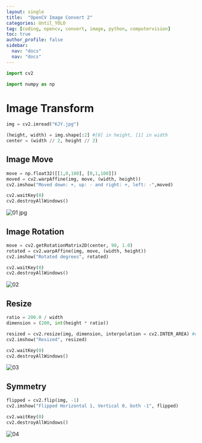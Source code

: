 ```yaml
---
layout: single
title:  "OpenCV Image Convert 2"
categories: Until_YOLO
tag: [coding, opencv, convert, image, python, computervision]
toc: true
author_profile: false
sidebar:
  nav: "docs"
  nav: "docs"
---
```


<head>
  <style>
    table.dataframe {
      white-space: normal;
      width: 100%;
      height: 240px;
      display: block;
      overflow: auto;
      font-family: Arial, sans-serif;
      font-size: 0.9rem;
      line-height: 20px;
      text-align: center;
      border: 0px !important;
    }

    table.dataframe th {
      text-align: center;
      font-weight: bold;
      padding: 8px;
    }

    table.dataframe td {
      text-align: center;
      padding: 8px;
    }

    table.dataframe tr:hover {
      background: #b8d1f3; 
    }

    .output_prompt {
      overflow: auto;
      font-size: 0.9rem;
      line-height: 1.45;
      border-radius: 0.3rem;
      -webkit-overflow-scrolling: touch;
      padding: 0.8rem;
      margin-top: 0;
      margin-bottom: 15px;
      font: 1rem Consolas, "Liberation Mono", Menlo, Courier, monospace;
      color: $code-text-color;
      border: solid 1px $border-color;
      border-radius: 0.3rem;
      word-break: normal;
      white-space: pre;
    }

  .dataframe tbody tr th:only-of-type {
      vertical-align: middle;
  }

  .dataframe tbody tr th {
      vertical-align: top;
  }

  .dataframe thead th {
      text-align: center !important;
      padding: 8px;
  }

  .page__content p {
      margin: 0 0 0px !important;
  }

  .page__content p > strong {
    font-size: 0.8rem !important;
  }

  </style>
</head>



```python
import cv2
```


```python
import numpy as np
```

 # Image Transform



```python
img = cv2.imread("KJY.jpg")
```


```python
(height, width) = img.shape[:2] #[0] in height, [1] in width
center = (width // 2, height // 2)
```

## Image Move



```python
move = np.float32([[1,0,100], [0,1,100]])
moved = cv2.warpAffine(img, move, (width, height))
cv2.imshow("Moved down: +, up: - and right: +, left: -",moved)
```


```python
cv2.waitKey(0)
cv2.destroyAllWindows()
```

![01 jpg](https://user-images.githubusercontent.com/105587839/203474968-f03280be-2874-4ca8-88bc-66fba85df666.png)



## Image Rotation



```python
move = cv2.getRotationMatrix2D(center, 90, 1.0)
rotated = cv2.warpAffine(img, move, (width, height))
cv2.imshow("Rotated degrees", rotated)
```


```python
cv2.waitKey(0)
cv2.destroyAllWindows()
```

![02](https://user-images.githubusercontent.com/105587839/203474988-04b5630b-5610-4764-a3cc-24b341378a4d.png)



## Resize



```python
ratio = 200.0 / width
dimension = (200, int(height * ratio))
```


```python
resized = cv2.resize(img, dimension, interpolation = cv2.INTER_AREA) #enlarge ; inter_linear; collapse : inter_area... etc
cv2.imshow("Resized", resized)
```


```python
cv2.waitKey(0)
cv2.destroyAllWindows()
```

![03](https://user-images.githubusercontent.com/105587839/203474995-eb57946d-7765-4ecf-9b85-41fbfd03c250.png)



## Symmetry



```python
flipped = cv2.flip(img, -1)
cv2.imshow("Flipped Horizontal 1, Vertical 0, both -1", flipped)
```


```python
cv2.waitKey(0)
cv2.destroyAllWindows()
```

![04](https://user-images.githubusercontent.com/105587839/203475002-799cf25e-75f4-45d1-a075-538e10912a76.png)


